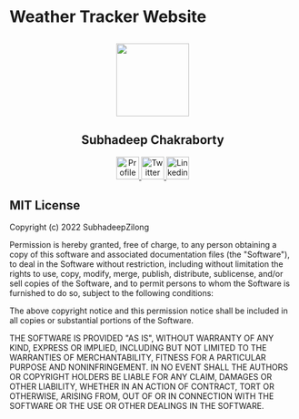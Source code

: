 # Weather Tracker Website




##

<p align="center">
  <img src="https://avatars.githubusercontent.com/u/63146468?s=400&u=da361f278311415252978ee270b1d14e3e508c79&v=4" height="128">
  <h2 align="center">Subhadeep Chakraborty</h2>
  <p align="center">
    <a href="https://github.com/SubhadeepZilong">
    	<img src="https://github.com/SubhadeepZilong/Small-Projects/blob/main/Assets/Github_icon.png" alt="Profile" width="40" height="40"/>
    </a>
    <a href="https://twitter.com/subhadeepzilong">
    	<img src="https://github.com/SubhadeepZilong/Small-Projects/blob/main/Assets/twitter_icon.png" alt="Twitter" width="40" height="40"/>
    </a>
    <a href="https://www.linkedin.com/in/subhadeep-chakraborty-b341a8191/">
    	<img src="https://github.com/SubhadeepZilong/Small-Projects/blob/main/Assets/Linkedin_icon.png" alt="Linkedin" width="40" height="40"/>
    </a>
  </p>
</p>


## MIT License

Copyright (c) 2022 SubhadeepZilong

Permission is hereby granted, free of charge, to any person obtaining a copy
of this software and associated documentation files (the "Software"), to deal
in the Software without restriction, including without limitation the rights
to use, copy, modify, merge, publish, distribute, sublicense, and/or sell
copies of the Software, and to permit persons to whom the Software is
furnished to do so, subject to the following conditions:

The above copyright notice and this permission notice shall be included in all
copies or substantial portions of the Software.

THE SOFTWARE IS PROVIDED "AS IS", WITHOUT WARRANTY OF ANY KIND, EXPRESS OR
IMPLIED, INCLUDING BUT NOT LIMITED TO THE WARRANTIES OF MERCHANTABILITY,
FITNESS FOR A PARTICULAR PURPOSE AND NONINFRINGEMENT. IN NO EVENT SHALL THE
AUTHORS OR COPYRIGHT HOLDERS BE LIABLE FOR ANY CLAIM, DAMAGES OR OTHER
LIABILITY, WHETHER IN AN ACTION OF CONTRACT, TORT OR OTHERWISE, ARISING FROM,
OUT OF OR IN CONNECTION WITH THE SOFTWARE OR THE USE OR OTHER DEALINGS IN THE
SOFTWARE.
